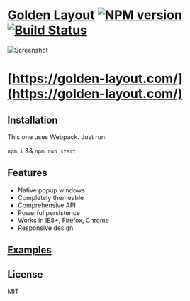 # [Golden Layout](https://golden-layout.com/)  [![NPM version](https://badge.fury.io/js/golden-layout.svg)](http://badge.fury.io/js/golden-layout) [![Build Status](https://travis-ci.org/deepstreamIO/golden-layout.svg?branch=master)](https://travis-ci.org/deepstreamIO/golden-layout)

![Screenshot](https://cloud.githubusercontent.com/assets/512416/4584449/e6c154a0-4ffa-11e4-81a8-a7e5f8689dc5.PNG)

# [https://golden-layout.com/](https://golden-layout.com/)

## Installation

This one uses Webpack. Just run:

`npm i` && `npm run start`

## Features

* Native popup windows
* Completely themeable
* Comprehensive API
* Powerful persistence
* Works in IE8+, Firefox, Chrome
* Responsive design


## [Examples](https://golden-layout.com/examples/)

## License
MIT
